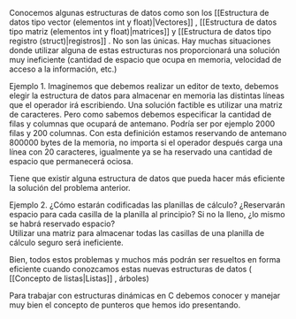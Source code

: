 Conocemos algunas estructuras de datos como son los [[Estructura de datos tipo vector (elementos int y float)|Vectores]] , [[Estructura de datos tipo matriz (elementos int y float)|matrices]] y [[Estructura de datos tipo registro (struct)|registros]] . No son las únicas. Hay muchas situaciones donde utilizar alguna de estas estructuras nos proporcionará una solución muy ineficiente (cantidad de espacio que ocupa en memoria, velocidad de acceso a la información, etc.)

Ejemplo 1. Imaginemos que debemos realizar un editor de texto, debemos elegir la estructura de datos para almacenar en memoria las distintas líneas que el operador irá escribiendo. Una solución factible es utilizar una matriz de caracteres. Pero como sabemos debemos especificar la cantidad de filas y columnas que ocupará de antemano. Podría ser por ejemplo 2000 filas y 200 columnas. Con esta definición estamos reservando de antemano 800000 bytes de la memoria, no importa si el operador después carga una línea con 20 caracteres, igualmente ya se ha reservado una cantidad de espacio que permanecerá ociosa.

Tiene que existir alguna estructura de datos que pueda hacer más eficiente la solución del problema anterior.

Ejemplo 2. ¿Cómo estarán codificadas las planillas de cálculo? ¿Reservarán espacio para cada casilla de la planilla al principio? Si no la lleno, ¿lo mismo se habrá reservado espacio?  
Utilizar una matriz para almacenar todas las casillas de una planilla de cálculo seguro será ineficiente.

Bien, todos estos problemas y muchos más podrán ser resueltos en forma eficiente cuando conozcamos estas nuevas estructuras de datos ( [[Concepto de listas|Listas]] , árboles)

Para trabajar con estructuras dinámicas en C debemos conocer y manejar muy bien el concepto de punteros que hemos ido presentando.
